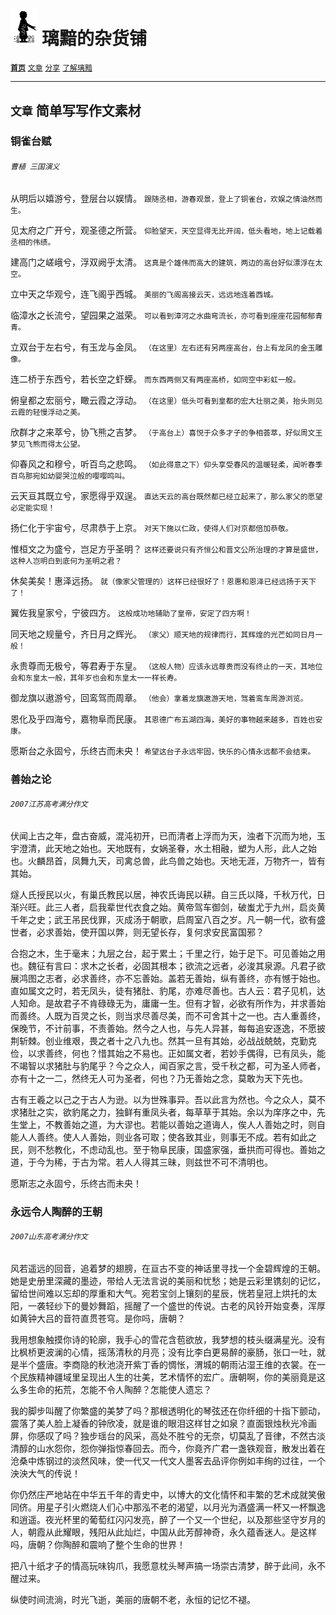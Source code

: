 # [<img src="图标.png" alt="Logo" style="zoom:7%;" />](index.html) 璃黯的杂货铺

**[`首页`](index.html)**		[`文章`](文章.html)		[`分享`](分享.html)		[`了解璃黯`](了解璃黯.html)

---

## `文章` 简单写写作文素材

### 铜雀台赋

###### `曹植 三国演义`

从明后以嬉游兮，登层台以娱情。
`跟随丞相，游春观景，登上了铜雀台，欢娱之情油然而生。`

见太府之广开兮，观圣德之所营。
`仰脸望天，天空显得无比开阔，低头看地，地上记载着丞相的伟绩。`

建高门之嵯峨兮，浮双阙乎太清。
`这真是个雄伟而高大的建筑，两边的高台好似漂浮在太空。`

立中天之华观兮，连飞阁乎西城。
`美丽的飞阁高接云天，远远地连着西城。`

临漳水之长流兮，望园果之滋荣。
`可以看到漳河之水曲弯流长，亦可看到座座花园郁郁青青。`

立双台于左右兮，有玉龙与金凤。
`（在这里）左右还有另两座高台，台上有龙凤的金玉雕像。`

连二桥于东西兮，若长空之虾蝾。
`而东西两侧又有两座高桥，如同空中彩虹一般。`

俯皇都之宏丽兮，瞰云霞之浮动。
`（在这里）低头可看到皇都的宏大壮丽之美，抬头则见云霞的轻慢浮动之美。`

欣群才之来萃兮，协飞熊之吉梦。
`（于高台上）喜悦于众多才子的争相荟萃，好似周文王梦见飞熊而得太公望。`

仰春风之和穆兮，听百鸟之悲鸣。
`（如此得意之下）仰头享受春风的温暖轻柔，闻听春季百鸟那宛如幼婴哭泣般的嘤嘤鸣叫。`

云天亘其既立兮，家愿得乎双逞。
`直达天云的高台既然都已经立起来了，那么家父的愿望必定能实现！`

扬仁化于宇宙兮，尽肃恭于上京。
`对天下施以仁政，使得人们对京都倍加恭敬。`

惟桓文之为盛兮，岂足方乎圣明？
`这样还要说只有齐恒公和晋文公所治理的才算是盛世，这种人岂明白到底何为圣明之君？`

休矣美矣！惠泽远扬。
`就（像家父管理的）这样已经很好了！恩惠和恩泽已经远扬于天下了！`

翼佐我皇家兮，宁彼四方。
`这般成功地辅助了皇帝，安定了四方啊！`

同天地之规量兮，齐日月之辉光。
`（家父）顺天地的规律而行，其辉煌的光芒如同日月一般！`

永贵尊而无极兮，等君寿于东皇。
`（这般人物）应该永远尊贵而没有终止的一天，其地位会和东皇太一般，其年岁也会和东皇太一一样长寿。`

御龙旗以遨游兮，回鸾驾而周章。
`（他会）拿着龙旗遨游天地，驾着鸾车周游浏览。`

恩化及乎四海兮，嘉物阜而民康。
`其恩德广布五湖四海，美好的事物越来越多，百姓也安康。`

愿斯台之永固兮，乐终古而未央！
`希望这台子永远牢固，快乐的心情永远都不会结束。`


### 善始之论

###### `2007江苏高考满分作文`

伏闻上古之年，盘古奋威，混沌初开，已而清者上浮而为天，浊者下沉而为地，玉宇澄清，此天地之始也。天地既有，女娲圣眷，水土相融，塑为人形，此人之始也。火麟昂首，凤舞九天，司禽总兽，此鸟兽之始也。天地无涯，万物齐一，皆有其始。

燧人氏授民以火，有巢氏教民以居，神农氏诲民以耕。自三氏以降，千秋万代，日渐兴旺。此三人者，启我辈世代衣食之始。黄帝驾车御剑，破蚩尤于九州，启炎黄千年之史；武王吊民伐罪，灭成汤于朝歌，启周室八百之岁。凡一朝一代，欲有盛世者，必求善始，使开国以弊，则无望长存，复何求安民富国邪？

合抱之木，生于毫末；九层之台，起于累土；千里之行，始于足下。可见善始之用也。魏征有言曰：求木之长者，必固其根本；欲流之远者，必浚其泉源。凡君子欲展鸿图之志者，必求善终，亦不忘善始。盖若无善始，纵有善终，亦有憾于始也。直如属文之时，若无凤头，徒有猪肚、豹尾，亦难尽善也。古人云：君子见机，达人知命。是故君子不肯碌碌无为，庸庸一生。但有才智，必欲有所作为，并求善始而善终。人既为百灵之长，则当求尽善尽美，而不可舍其十之一也。古人重善终，保晚节，不计前事，不责善始。然今之人也，与先人异甚，每每追安逐逸，不愿披荆斩棘。创业维艰，畏之者十之八九也。然其一旦有其始，必战战兢兢，克勤克俭，以求善终，何也？惜其始之不易也。正如属文者，若妙手偶得，已有凤头，能不竭智以求猪肚与豹尾乎？今之众人，闻百家之言，受千秋之都，可为圣人师者，亦有十之一二，然终无人可为圣者，何也？乃无善始之念，莫敢为天下先也。

古有王羲之以己之于古人为逊。以为世殊事异。吾以此言为然也。今之众人，莫不求猪肚之实，欲豹尾之力，独鲜有重凤头者，每草草于其始。余以为庠序之中，先生堂上，不教善始之道，为大谬也。若能以善始之道诲人，俟人人善始之时，则自能人人善终。使人人善始，则业各可取；使各致其业，则事无不成。若有如此之民，则不愁教化，不虑动乱也。至于物阜民康，国盛家强，垂拱而可得也。善始之道，于今为稀，于古为常。若人人得其三昧，则兹世不可不清明也。

愿斯志之永固兮，乐终古而未央！



### 永远令人陶醉的王朝 

###### `2007山东高考满分作文`

风若遥远的回音，追着梦的翅膀，在亘古不变的神话里寻找一个金碧辉煌的王朝。她是史册里深藏的墨迹，带给人无法言说的美丽和忧愁；她是云彩里镌刻的记忆，留给世间难以忘却的厚重和大气。宛若宝剑上镶刻的星辰，恍若皇冠上烘托的太阳，一袭轻纱下的曼妙舞蹈，摇醒了一个盛世的传说。古老的风铃开始变奏，浑厚如黄钟大吕的音符直贯苍穹。是你吗，唐朝？

我用想象触摸你诗的轮廓，我手心的雪花含苞欲放，我梦想的枝头缀满星光。没有比枫桥更波澜的心情，摇荡清秋的月亮；没有比李白更易醉的豪肠，张口一吐，就是半个盛唐。李商隐的秋池浇开紫丁香的惆怅，渭城的朝雨沾湿王维的衣裳。在一个民族精神疆域里呈现出人生的壮美，艺术情怀的宏广。唐朝啊，你的美丽竟是这么多生命的拓荒，怎能不令人陶醉？怎能使人遗忘？

我的脚步叫醒了你繁盛的美梦了吗？那根透明化的琴弦还在你纤细的十指下颤动，震落了美人脸上凝香的钟欣凌，就是谁的眼泪这样甘之如泉？直面银烛秋光冷画屏，你感叹了吗？独步瑶台的风采，高处不胜兮的无奈，切莫乱了音律，不然古淡清醇的山水怨你，怨你弹指惊春回去。而今，你竟齐广君一盏铁观音，散发出着在沧桑中炼钢过的淡然风味，使一代又一代文人墨客去品评你例如丰绚的过往，一个泱泱大气的传说！

你仍然庄严地站在中华五千年的青史中，以博大的文化情怀和丰繁的艺术成就笑傲同侪。用星子引火燃烧人们心中那泓不老的渴望，以月光为酒盛满一杯又一杯飘逸和逍遥。夜光杯里的葡萄红闪闪发亮，醉了一个又一个世纪，以及那些坚守岁月的人，朝霞从此耀眼，残阳从此灿烂，中国从此芳醇神奇，永久蕴香迷人。是这样吗，唐朝？你陶醉和震响了整个生命的世界！

把八十纸才子的情高玩味钩爪，我愿意枕头琴声搞一场崇古清梦，醉于此间，永不醒过来。

纵使时间流淌，时光飞逝，美丽的唐朝不老，永恒的记忆不褪。